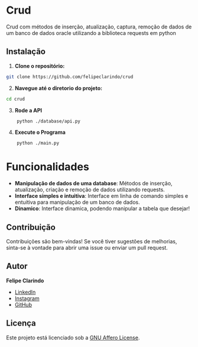 # Crud

Crud com métodos de inserção, atualização, captura, remoção de dados de um banco de dados oracle utilizando a biblioteca requests em python

## Instalação

1. **Clone o repositório:**

```bash
git clone https://github.com/felipeclarindo/crud
```

2. **Navegue até o diretorio do projeto:**

```bash
cd crud
```

3. **Rode a API**

```bash
    python ./database/api.py
```

4. **Execute o Programa**

```bash
    python ./main.py
```

# Funcionalidades

- **Manipulação de dados de uma database**: Métodos de inserção, atualização, criação e remoção de dados utilizando requests.
- **Interface simples e intuitiva**: Interface em linha de comando simples e entuitiva para manipulação de um banco de dados.
- **Dinamico**: Interface dinamica, podendo manipular a tabela que desejar!

## Contribuição

Contribuições são bem-vindas! Se você tiver sugestões de melhorias, sinta-se à vontade para abrir uma issue ou enviar um pull request.

## Autor

**Felipe Clarindo**

- [LinkedIn](https://www.linkedin.com/in/felipe-clarindo-934578289/)
- [Instagram](https://www.instagram.com/lipethegoat)
- [GitHub](https://github.com/felipeclarindo)

## Licença

Este projeto está licenciado sob a [GNU Affero License](https://www.gnu.org/licenses/agpl-3.0.html).
